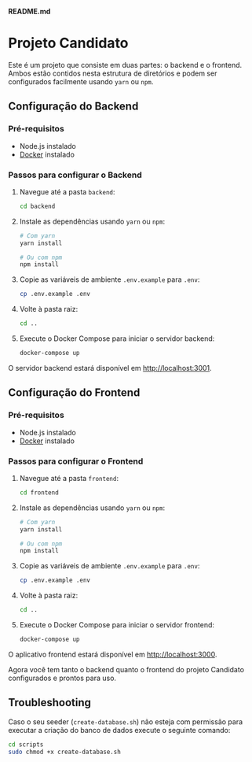 **README.md**

# Projeto Candidato

Este é um projeto que consiste em duas partes: o backend e o frontend. Ambos estão contidos nesta estrutura de diretórios e podem ser configurados facilmente usando `yarn` ou `npm`.

## Configuração do Backend

### Pré-requisitos

- Node.js instalado
- [Docker](https://www.docker.com/) instalado

### Passos para configurar o Backend

1. Navegue até a pasta `backend`:

    ```bash
    cd backend
    ```

2. Instale as dependências usando `yarn` ou `npm`:

    ```bash
    # Com yarn
    yarn install
    
    # Ou com npm
    npm install
    ```

3. Copie as variáveis de ambiente `.env.example` para `.env`:

    ```bash
    cp .env.example .env
    ```

4. Volte à pasta raiz:

    ```bash
    cd ..
    ```

4. Execute o Docker Compose para iniciar o servidor backend:

    ```bash
    docker-compose up
    ```

O servidor backend estará disponível em [http://localhost:3001](http://localhost:3001).

## Configuração do Frontend

### Pré-requisitos

- Node.js instalado
- [Docker](https://www.docker.com/) instalado

### Passos para configurar o Frontend

1. Navegue até a pasta `frontend`:

    ```bash
    cd frontend
    ```

2. Instale as dependências usando `yarn` ou `npm`:

    ```bash
    # Com yarn
    yarn install
    
    # Ou com npm
    npm install
    ```

3. Copie as variáveis de ambiente `.env.example` para `.env`:

    ```bash
    cp .env.example .env
    ```

4. Volte à pasta raiz:

    ```bash
    cd ..
    ```

5. Execute o Docker Compose para iniciar o servidor frontend:

    ```bash
    docker-compose up
    ```

O aplicativo frontend estará disponível em [http://localhost:3000](http://localhost:3000).

Agora você tem tanto o backend quanto o frontend do projeto Candidato configurados e prontos para uso.

## Troubleshooting
Caso o seu seeder (`create-database.sh`) não esteja com permissão para executar a criação do banco de dados execute o seguinte comando:
```bash
cd scripts
sudo chmod +x create-database.sh
```